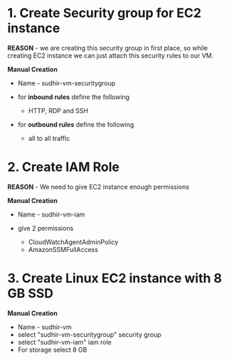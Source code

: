 # 1. Create Security group for EC2 instance

**REASON** - we are creating this security group in first place, so while creating EC2 instance we can just attach this security rules to our VM.

**Manual Creation**

* Name - sudhir-vm-securitygroup

* for **inbound rules** define the following
  * HTTP, RDP and SSH
* for **outbound rules** define the following
  * all to all traffic

# 2. Create IAM Role

**REASON** - We need to give EC2 instance enough permissions

**Manual Creation**

* Name - sudhir-vm-iam

* give 2 permissions
  * CloudWatchAgentAdminPolicy
  * AmazonSSMFullAccess

# 3. Create Linux EC2 instance with 8 GB SSD

**Manual Creation**

- Name - sudhir-vm
- select "sudhir-vm-securitygroup" security group
- select "sudhir-vm-iam" iam role
- For storage select 8 GB